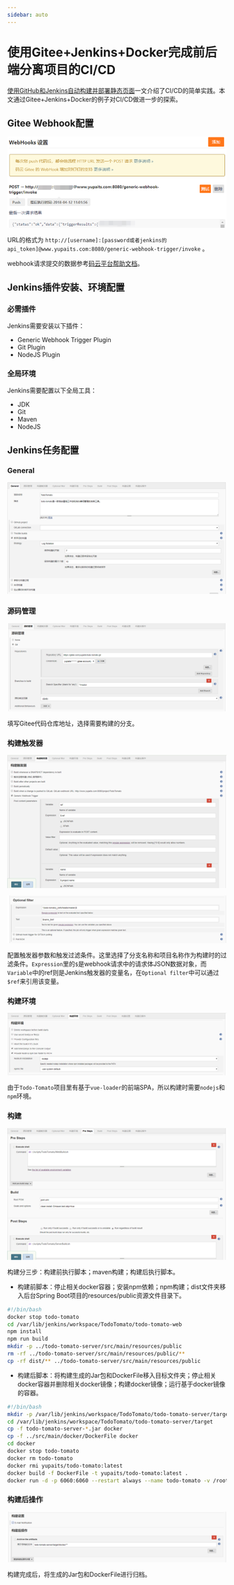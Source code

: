 ```yaml
---
sidebar: auto
---
```

# 使用Gitee+Jenkins+Docker完成前后端分离项目的CI/CD

[使用GitHub和Jenkins自动构建并部署静态页面](/2018/04/10/使用GitHub和Jenkins自动构建并部署静态页面)一文介绍了CI/CD的简单实践。本文通过Gitee+Jenkins+Docker的例子对CI/CD做进一步的探索。

<!-- more -->

## Gitee Webhook配置

![Webhook配置](/images/使用Gitee-Jenkins-Docker完成前后端分离项目的CI-CD/Webhook配置.png)

URL的格式为 `http://[username]:[password或者jenkins的api_token]@www.yupaits.com:8080/generic-webhook-trigger/invoke` 。

webhook请求提交的数据参考[码云平台帮助文档](http://git.mydoc.io/?t=154711)。

## Jenkins插件安装、环境配置

### 必需插件

Jenkins需要安装以下插件：
- Generic Webhook Trigger Plugin
- Git Plugin
- NodeJS Plugin

### 全局环境

Jenkins需要配置以下全局工具：
- JDK
- Git
- Maven
- NodeJS

## Jenkins任务配置

### General

![任务配置-General](/images/使用Gitee-Jenkins-Docker完成前后端分离项目的CI-CD/任务配置-General.png)

### 源码管理

![任务配置-源码管理](/images/使用Gitee-Jenkins-Docker完成前后端分离项目的CI-CD/任务配置-源码管理.png)

填写Gitee代码仓库地址，选择需要构建的分支。

### 构建触发器

![任务配置-构建触发器](/images/使用Gitee-Jenkins-Docker完成前后端分离项目的CI-CD/任务配置-构建触发器.png)

![任务配置-构建触发器1](/images/使用Gitee-Jenkins-Docker完成前后端分离项目的CI-CD/任务配置-构建触发器1.png)

配置触发器参数和触发过滤条件。这里选择了分支名称和项目名称作为构建时的过滤条件。`Expression`里的`$`是webhook请求中的请求体JSON数据对象，而`Variable`中的ref则是Jenkins触发器的变量名，在`Optional filter`中可以通过`$ref`来引用该变量。

### 构建环境

![任务配置-构建环境](/images/使用Gitee-Jenkins-Docker完成前后端分离项目的CI-CD/任务配置-构建环境.png)

由于`Todo-Tomato`项目里有基于`vue-loader`的前端SPA，所以构建时需要`nodejs`和`npm`环境。

### 构建

![任务配置-构建](/images/使用Gitee-Jenkins-Docker完成前后端分离项目的CI-CD/任务配置-构建.png)

构建分三步：构建前执行脚本；maven构建；构建后执行脚本。

- 构建前脚本：停止相关docker容器；安装npm依赖；npm构建；dist文件夹移入后台Spring Boot项目的resources/public资源文件目录下。

```bash
#!/bin/bash
docker stop todo-tomato
cd /var/lib/jenkins/workspace/TodoTomato/todo-tomato-web
npm install
npm run build
mkdir -p ../todo-tomato-server/src/main/resources/public
rm -rf ../todo-tomato-server/src/main/resources/public/**
cp -rf dist/** ../todo-tomato-server/src/main/resources/public
```

- 构建后脚本：将构建生成的Jar包和DockerFile移入目标文件夹；停止相关docker容器并删除相关docker镜像；构建docker镜像；运行基于docker镜像的容器。

```bash
#!/bin/bash
mkdir -p /var/lib/jenkins/workspace/TodoTomato/todo-tomato-server/target/docker
cd /var/lib/jenkins/workspace/TodoTomato/todo-tomato-server/target
cp -f todo-tomato-server-*.jar docker
cp -f ../src/main/docker/DockerFile docker
cd docker
docker stop todo-tomato
docker rm todo-tomato
docker rmi yupaits/todo-tomato:latest
docker build -f DockerFile -t yupaits/todo-tomato:latest .
docker run -d -p 6060:6060 --restart always --name todo-tomato -v /root/todo-tomato/logs:/root/logs yupaits/todo-tomato:latest
```

### 构建后操作

![任务配置-构建后操作](/images/使用Gitee-Jenkins-Docker完成前后端分离项目的CI-CD/任务配置-构建后操作.png)

构建完成后，将生成的Jar包和DockerFile进行归档。